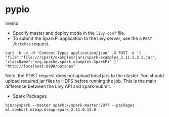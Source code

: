# pypio

memo
- Specify master and deploy mode in the `livy.conf` file.
- To submit the SparkPi application to the Livy server, use the a `POST /batches` request.
```
curl -k -v -H 'Content-Type: application/json' -X POST -d '{ "file":"file:///spark/examples/jars/spark-examples_2.11-2.2.2.jar", "className":"org.apache.spark.examples.SparkPi" }' "http://localhost:8998/batches"
```
Note: the POST request does not upload local jars to the cluster. You should upload required jar files to HDFS before running the job. This is the main difference between the Livy API and spark-submit.


- Spark Packages
```
bin/pyspark --master spark://spark-master:7077 --packages ml.combust.mleap:mleap-spark_2.11:0.12.0
```
